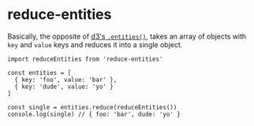 # reduce-entities

Basically, the opposite of [d3's `.entities()`](), takes an array of objects with `key` and `value` keys and reduces it into a single object.

```
import reduceEntities from 'reduce-entities'

const entities = [
  { key: 'foo', value: 'bar' },
  { key: 'dude', value: 'yo' }
]

const single = entities.reduce(reduceEntities())
console.log(single) // { foo: 'bar', dude: 'yo' }
```

